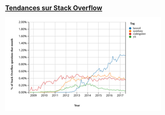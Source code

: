 ## [Tendances sur Stack Overflow](https://insights.stackoverflow.com/trends?tags=laravel%2Csymfony%2Cyii%2Ccodeigniter)

![StackOverflow trends on PHP framework](resources/stackoverflow-trends.svg)
